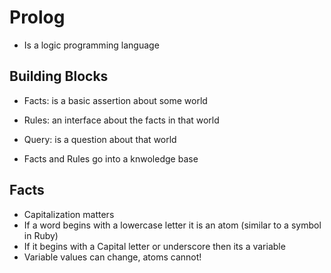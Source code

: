 # Prolog

* Is a logic programming language

## Building Blocks

* Facts: is a basic assertion about some world
* Rules: an interface about the facts in that world
* Query: is a question about that world

* Facts and Rules go into a knwoledge base

## Facts

* Capitalization matters
* If a word begins with a lowercase letter it is an atom (similar to a symbol in Ruby)
* If it begins with a Capital letter or underscore then its a variable
* Variable values can change, atoms cannot!